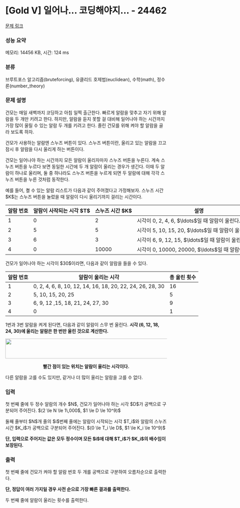 # [Gold V] 일어나... 코딩해야지... - 24462 

[문제 링크](https://www.acmicpc.net/problem/24462) 

### 성능 요약

메모리: 14456 KB, 시간: 124 ms

### 분류

브루트포스 알고리즘(bruteforcing), 유클리드 호제법(euclidean), 수학(math), 정수론(number_theory)

### 문제 설명

<p>건모는 매일 새벽까지 코딩하고 아침 일찍 출근한다. 빠르게 알람을 맞추고 자기 위해 알람을 두 개만 키려고 한다. 하지만, 알람을 듣지 못할 걸 대비해 일어나야 하는 시간까지 가장 많이 울릴 수 있는 알람 두 개를 키려고 한다. 졸린 건모를 위해 켜야 할 알람을 골라 보도록 하자.</p>

<p>건모가 사용하는 알람엔 스누즈 버튼이 있다. 스누즈 버튼이란, 울리고 있는 알람을 끄고 잠시 후 알람을 다시 울리게 하는 버튼이다.</p>

<p>건모는 일어나야 하는 시간까지 모든 알람이 울리자마자 스누즈 버튼을 누른다. 계속 스누즈 버튼을 누르다 보면 동일한 시간에 두 개 알람이 울리는 경우가 생긴다. 이때 두 알람이 하나로 울리며, 둘 중 하나라도 스누즈 버튼을 누르게 되면 두 알람에 대해 각각 스누즈 버튼을 누른 것처럼 동작한다.</p>

<p>예를 들어, 켤 수 있는 알람 리스트가 다음과 같이 주어졌다고 가정해보자. 스누즈 시간 $K$는 스누즈 버튼을 눌렀을 때 알람이 다시 울리기까지 걸리는 시간이다.</p>

<table align="center" class="table table-bordered" style="width: 1000px;">
	<thead>
		<tr>
			<th scope="col">알람 번호</th>
			<th scope="col">알람이 사작되는 시각 $T$</th>
			<th scope="col">스누즈 시간 $K$</th>
			<th scope="col">설명</th>
		</tr>
	</thead>
	<tbody>
		<tr>
			<td>1</td>
			<td>0</td>
			<td>2</td>
			<td>시각이 0, 2, 4, 6, $\ldots$일 때 알람이 울린다.</td>
		</tr>
		<tr>
			<td>2</td>
			<td>5</td>
			<td>5</td>
			<td>시각이 5, 10, 15, 20, $\ldots$일 때 알람이 울린다.</td>
		</tr>
		<tr>
			<td>3</td>
			<td>6</td>
			<td>3</td>
			<td>시각이 6, 9, 12, 15, $\ldots$일 때 알람이 울린다.</td>
		</tr>
		<tr>
			<td>4</td>
			<td>0</td>
			<td>10000</td>
			<td>시각이 0, 10000, 20000, $\ldots$일 때 알람이 울린다.</td>
		</tr>
	</tbody>
</table>

<p>건모가 일어나야 하는 시각이 $30$이라면, 다음과 같이 알람을 들을 수 있다.</p>

<table align="center" class="table table-bordered" style="width: 800px;">
	<thead>
		<tr>
			<th scope="col">알람 번호</th>
			<th scope="col">알람이 울리는 시각</th>
			<th scope="col">총 울린 횟수</th>
		</tr>
	</thead>
	<tbody>
		<tr>
			<td>1</td>
			<td>0, 2, 4, 6, 8, 10, 12, 14, 16, 18, 20, 22, 24, 26, 28, 30</td>
			<td>16</td>
		</tr>
		<tr>
			<td>2</td>
			<td>5, 10, 15, 20, 25</td>
			<td>5</td>
		</tr>
		<tr>
			<td>3</td>
			<td>6, 9, 12 ,15, 18, 21, 24, 27, 30</td>
			<td>9</td>
		</tr>
		<tr>
			<td>4</td>
			<td>0</td>
			<td>1</td>
		</tr>
	</tbody>
</table>

<p>1번과 3번 알람을 켜게 된다면, 다음과 같이 알람이 스무 번 울린다. <strong>시각 (6, 12, 18, 24, 30)에 울리는 알람은 한 번만 울린 것으로 계산한다.</strong></p>

<p style="text-align: center;"><img alt="" src="https://upload.acmicpc.net/26fe4ee8-cd5d-453c-88e3-71daaa5463cc/-/crop/664x62/16,0/-/preview/" style="width: 664px; height: 62px;"></p>

<p style="text-align: center;"><strong>빨간 점이 있는 위치는 알람이 울리는 시각이다.</strong></p>

<p>다른 알람을 고를 수도 있지만, 같거나 더 많이 울리는 알람을 고를 수 없다. </p>

### 입력 

 <p>첫 번째 줄에 두 정수 알람의 개수 $N$, 건모가 일어나야 하는 시각 $D$가 공백으로 구분되어 주어진다. $(2 \le N \le 1\,000$, $1 \le D \le 10^9)$</p>

<p>둘째 줄부터 $N$개 줄의 $i$번째 줄에는 알람이 시작되는 시각 $T_i$와 알람의 스누즈 시간 $K_i$가 공백으로 구분되어 주어진다. $(0 \le T_i \le D$, $1 \le K_i \le 10^9)$</p>

<p><strong>단, 입력으로 주어지는 값은 모두 정수이며 모든 $i$에 대해 $T_i$가 $K_i$의 배수임이 보장된다.</strong></p>

### 출력 

 <p>첫 번째 줄에 건모가 켜야 할 알람 번호 두 개를 공백으로 구분하여 오름차순으로 출력한다.</p>

<p><strong>단, 정답이 여러 가지일 경우 사전 순으로 가장 빠른 결과를 출력한다.</strong></p>

<p>두 번째 줄에 알람이 울리는 횟수를 출력한다.</p>

